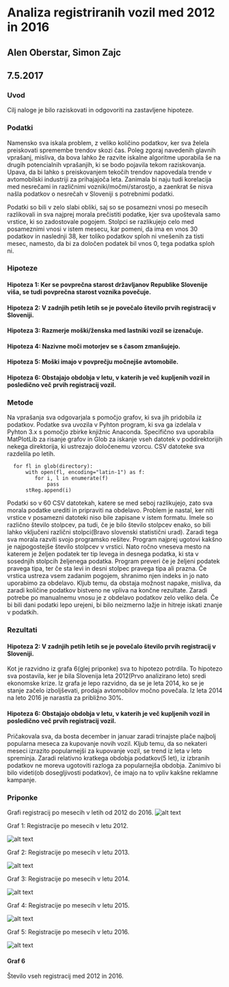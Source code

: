 # Analiza registriranih vozil med 2012 in 2016

## Alen Oberstar, Simon Zajc

## 7.5.2017


### Uvod
Cilj naloge je bilo raziskovati in odgovoriti na zastavljene hipoteze. 


### Podatki

  Namensko sva iskala problem, z veliko količino podatkov, ker sva želela preiskovati spremembe trendov skozi čas. Poleg zgoraj navedenih glavnih vprašanj, misliva, da bova lahko že razvite iskalne algoritme uporabila še na drugih potencialnih vprašanjih, ki se bodo pojavila tekom raziskovanja. Upava, da bi lahko s preiskovanjem tekočih trendov napovedala trende v avtomobilski industriji za prihajajoča leta. Zanimala bi naju tudi korelacija med nesrečami in različnimi vozniki/močmi/starostjo, a zaenkrat še nisva našla podatkov o nesrečah v Sloveniji s potrebnimi podatki.
  
Podatki so bili v zelo slabi obliki, saj so se posamezni vnosi po mesecih razlikovali in sva najprej morala prečistiti podatke, kjer sva upoštevala samo vrstice, ki so zadostovale pogojem. Stolpci se razlikujejo celo med posameznimi vnosi v istem mesecu, kar pomeni, da ima  en vnos 30 podatkov in naslednji 38, ker toliko podatkov sploh ni vnešenih za tisti mesec, namesto, da bi za določen podatek bil vnos 0, tega podatka sploh ni.

### Hipoteze

#### Hipoteza 1: Ker se povprečna starost državljanov Republike Slovenije viša, se tudi povprečna starost voznika povečuje.
#### Hipoteza 2: V zadnjih petih letih se je povečalo število prvih registracij v Sloveniji.
#### Hipoteza 3: Razmerje moški/ženska med lastniki vozil se izenačuje.
#### Hipoteza 4: Nazivne moči motorjev se s časom zmanšujejo. 
#### Hipoteza 5: Moški imajo v povprečju močnejše avtomobile. 
#### Hipoteza 6: Obstajajo obdobja v letu, v katerih je več kupljenih vozil in posledično več prvih registracij vozil. 

### Metode

Na vprašanja sva odgovarjala s pomočjo grafov, ki sva jih pridobila iz podatkov. Podatke sva uvozila v Pyhton program, ki sva ga izdelala v Pyhton 3.x s pomočjo zbirke knjižnic Anaconda. Specifično sva uporabila MatPlotLib za risanje grafov in Glob za iskanje vseh datotek v poddirektorijih nekega direktorija, ki ustrezajo določenemu vzorcu. CSV datoteke sva razdelila po letih. 


```directory = getcwd() + "\podatki\\" + str(leto) + "\*.csv"
  for fl in glob(directory): 
      with open(fl, encoding="latin-1") as f:
         for i, l in enumerate(f)
             pass
      stReg.append(i) 

```
Podatki so v 60 CSV datotekah, katere se med seboj razlikujejo, zato sva morala podatke urediti in pripraviti na obdelavo. Problem je nastal, ker niti vrstice v posamezni datoteki niso bile zapisane v istem formatu. Imele so različno število stolpcev, pa tudi, če je bilo število stolpcev enako, so bili lahko vključeni različni stolpci(Bravo slovenski statistični urad). Zaradi tega sva morala razviti svojo programsko rešitev. Program najprej ugotovi kakšno je najpogostejše število stolpcev v vrstici. Nato ročno vneseva mesto na katerem je željen podatek ter tip levega in desnega podatka, ki sta v sosednjih stolpcih željenega podatka. Program preveri če je željeni podatek pravega tipa, ter če sta levi in desni stolpec pravega tipa ali prazna. Če vrstica ustreza vsem zadanim pogojem, shranimo njen indeks in jo nato uporabimo za obdelavo. Kljub temu, da obstaja možnost napake, misliva, da zaradi količine podatkov bistveno ne vpliva na končne rezultate. Zaradi potrebe po manualnemu vnosu je z obdelavo podatkov zelo veliko dela. Če bi bili dani podatki lepo urejeni, bi bilo neizmerno lažje in hitreje iskati znanje v podatkih. 

### Rezultati
#### Hipoteza 2: V zadnjih petih letih se je povečalo število prvih registracij v Sloveniji.
Kot je razvidno iz grafa 6(glej priponke) sva to hipotezo potrdila. To hipotezo sva postavila, ker je bila Slovenija leta 2012(Prvo analizirano leto) sredi ekonomske krize. Iz grafa je lepo razvidno, da se je leta 2014, ko se je stanje začelo izboljševati, prodaja avtomobilov močno povečala. Iz leta 2014 na leto 2016 je narastla za približno 30%.

#### Hipoteza 6: Obstajajo obdobja v letu, v katerih je več kupljenih vozil in posledično več prvih registracij vozil. 
Pričakovala sva, da bosta december in januar zaradi trinajste plače najbolj popularna meseca za kupovanje novih vozil. Kljub temu, da so nekateri meseci izrazito popularnejši za kupovanje vozil, se trend iz leta v leto spreminja. Zaradi relativno kratkega obdobja podatkov(5 let), iz izbranih podatkov ne moreva ugotoviti razloga za popularnejša obdobja. Zanimivo bi bilo videti(ob dosegljivosti podatkov), če imajo na to vpliv kakšne reklamne kampanje. 

### Priponke
Grafi registracij po mesecih v letih od 2012 do 2016.
![alt text](https://cloud.githubusercontent.com/assets/13321172/25780926/4e24dc90-3331-11e7-9c1f-df6fdb7c08b9.jpeg)

Graf 1: Registracije po mesecih v letu 2012.

![alt text](https://cloud.githubusercontent.com/assets/13321172/25780930/4e335eaa-3331-11e7-8b16-fc10f5269604.jpeg)

Graf 2: Registracije po mesecih v letu 2013.

![alt text](https://cloud.githubusercontent.com/assets/13321172/25780927/4e28c0b2-3331-11e7-89ba-ec226531b130.jpeg)

Graf 3: Registracije po mesecih v letu 2014.

![alt text](https://cloud.githubusercontent.com/assets/13321172/25780928/4e2bdff4-3331-11e7-8c03-206dea191d8c.jpeg)

Graf 4: Registracije po mesecih v letu 2015.

![alt text](https://cloud.githubusercontent.com/assets/13321172/25780929/4e2f9a90-3331-11e7-96b8-6b78d23571a9.jpeg)

Graf 5: Registracije po mesecih v letu 2016.


![alt text](https://cloud.githubusercontent.com/assets/13321172/25780931/4e36ad6c-3331-11e7-8a0c-829d08f55f56.jpeg)

#### Graf 6
Število vseh registracij med 2012 in 2016. 


  

